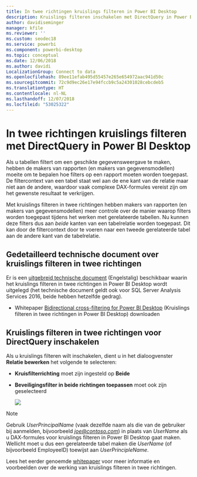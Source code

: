 ```yaml
---
title: In twee richtingen kruislings filteren in Power BI Desktop
description: Kruislings filteren inschakelen met DirectQuery in Power BI Desktop
author: davidiseminger
manager: kfile
ms.reviewer: ''
ms.custom: seodec18
ms.service: powerbi
ms.component: powerbi-desktop
ms.topic: conceptual
ms.date: 12/06/2018
ms.author: davidi
LocalizationGroup: Connect to data
ms.openlocfilehash: 89ee11efab495d55457e265e654972aac941d50c
ms.sourcegitcommit: 72c9d9ec26e17e94fccb9c5a24301028cebcdeb5
ms.translationtype: HT
ms.contentlocale: nl-NL
ms.lasthandoff: 12/07/2018
ms.locfileid: "53025322"
---
```

# <a name="bidirectional-cross-filtering-using-directquery-in-power-bi-desktop"></a>In twee richtingen kruislings filteren met DirectQuery in Power BI Desktop

Als u tabellen filtert om een geschikte gegevensweergave te maken, hebben de makers van rapporten (en makers van gegevensmodellen) moeite om te bepalen hoe filters op een rapport moeten worden toegepast. De filtercontext van een tabel staat wel aan de ene kant van de relatie maar niet aan de andere, waardoor vaak complexe DAX-formules vereist zijn om het gewenste resultaat te verkrijgen.

Met kruislings filteren in twee richtingen hebben makers van rapporten (en makers van gegevensmodellen) meer controle over de manier waarop filters worden toegepast tijdens het werken met gerelateerde tabellen. Nu kunnen deze filters dus aan *beide* kanten van een tabelrelatie worden toegepast. Dit kan door de filtercontext door te voeren naar een tweede gerelateerde tabel aan de andere kant van de tabelrelatie.

## <a name="detailed-whitepaper-for-bidirectional-cross-filtering"></a>Gedetailleerd technische document over kruislings filteren in twee richtingen
Er is een [uitgebreid technische document](http://download.microsoft.com/download/2/7/8/2782DF95-3E0D-40CD-BFC8-749A2882E109/Bidirectional%20cross-filtering%20in%20Analysis%20Services%202016%20and%20Power%20BI.docx) (Engelstalig) beschikbaar waarin het kruislings filteren in twee richtingen in Power BI Desktop wordt uitgelegd (het technische document geldt ook voor SQL Server Analysis Services 2016, beide hebben hetzelfde gedrag).

* Whitepaper [Bidirectional cross-filtering for Power BI Desktop](http://download.microsoft.com/download/2/7/8/2782DF95-3E0D-40CD-BFC8-749A2882E109/Bidirectional%20cross-filtering%20in%20Analysis%20Services%202016%20and%20Power%20BI.docx) (Kruislings filteren in twee richtingen in Power BI Desktop) downloaden

## <a name="enabling-bidirectional-cross-filtering-for-directquery"></a>Kruislings filteren in twee richtingen voor DirectQuery inschakelen

Als u kruislings filteren wilt inschakelen, dient u in het dialoogvenster **Relatie bewerken** het volgende te selecteren:

* **Kruisfilterrichting** moet zijn ingesteld op **Beide**
* **Beveiligingsfilter in beide richtingen toepassen** moet ook zijn geselecteerd

  ![](media/desktop-bidirectional-filtering/bidirectional-filtering_2.png)

> [!NOTE]
> Gebruik *UserPrincipalName* (vaak dezelfde naam als die van de gebruiker bij aanmelden, bijvoorbeeld <em>joe@contoso.com</em>) in plaats van *UserName* als u DAX-formules voor kruislings filteren in Power BI Desktop gaat maken. Wellicht moet u dus een gerelateerde tabel maken die *UserName* (of bijvoorbeeld EmployeeID) toewijst aan *UserPrincipleName*.

Lees het eerder genoemde [whitepaper](http://download.microsoft.com/download/2/7/8/2782DF95-3E0D-40CD-BFC8-749A2882E109/Bidirectional%20cross-filtering%20in%20Analysis%20Services%202016%20and%20Power%20BI.docx) voor meer informatie en voorbeelden over de werking van kruislings filteren in twee richtingen.

